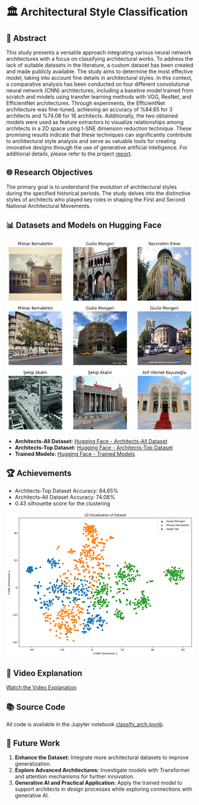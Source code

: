 # 🏛️ Architectural Style Classification

## 📄 Abstract

This study presents a versatile approach integrating various neural network architectures with a focus on classifying architectural works. To address the lack of suitable datasets in the literature, a custom dataset has been created and made publicly available. The study aims to determine the most effective model, taking into account fine details in architectural styles. In this context, a comparative analysis has been conducted on four different convolutional neural network (CNN) architectures, including a baseline model trained from scratch and models using transfer learning methods with VGG, ResNet, and EfficientNet architectures. Through experiments, the EfficientNet architecture was fine-tuned, achieving an accuracy of \%84.65 for 3 architects and \%74.08 for 16 architects. Additionally, the two obtained models were used as feature extractors to visualize relationships among architects in a 2D space using t-SNE dimension reduction technique. These promising results indicate that these techniques can significantly contribute to architectural style analysis and serve as valuable tools for creating innovative designs through the use of generative artificial intelligence. For additional details, please refer to the project [report](https://github.com/ebylmz/architectural-style-classification/tree/main/doc/report.pdf).

## 🌐 Research Objectives
The primary goal is to understand the evolution of architectural styles during the specified historical periods. The study delves into the distinctive styles of architects who played key roles in shaping the First and Second National Architectural Movements.

## 📊 Datasets and Models on Hugging Face
![Dataset Preview](https://github.com/ebylmz/architectural-style-classification/blob/main/doc/dataset.png)

- **Architects-All Dataset:** [Hugging Face - Architects-All Dataset](https://huggingface.co/datasets/ebylmz/architects)
- **Architects-Top Dataset:** [Hugging Face - Architects-Top Dataset](https://huggingface.co/datasets/ebylmz/architects-top)
- **Trained Models:** [Hugging Face - Trained Models](https://huggingface.co/ebylmz/architects-models)

## 🏆 Achievements
- Architects-Top Dataset Accuracy: 84.65%
- Architects-All Dataset Accuracy: 74.08%
- 0.43 silhouette score for the clustering
  
![Model Top Clustering](https://github.com/ebylmz/architectural-style-classification/blob/main/doc/model_top_clustering.png)

## 🎥 Video Explanation
[Watch the Video Explanation](https://youtu.be/Z_Q1FndZVKA)

## 📚 Source Code
All code is available in the Jupyter notebook [classify_arch.ipynb](https://github.com/ebylmz/architectural-style-classification/blob/main/notebooks/classify_arch.ipynb).

## 🔮 Future Work
1. **Enhance the Dataset:** Integrate more architectural datasets to improve generalization.
2. **Explore Advanced Architectures:** Investigate models with Transformer and attention mechanisms for further innovation.
3. **Generative AI and Practical Application:** Apply the trained model to support architects in design processes while exploring connections with generative AI.
